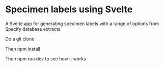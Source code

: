 # Specimen labels using Svelte

A Svelte app for generating specimen labels with a range of options from Specify database extracts. 

Do a git clone

Then npm install

Then npm run dev to see how it works
